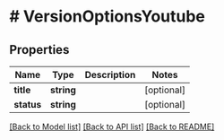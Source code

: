 # # VersionOptionsYoutube

## Properties

Name | Type | Description | Notes
------------ | ------------- | ------------- | -------------
**title** | **string** |  | [optional]
**status** | **string** |  | [optional]

[[Back to Model list]](../../README.md#models) [[Back to API list]](../../README.md#endpoints) [[Back to README]](../../README.md)
